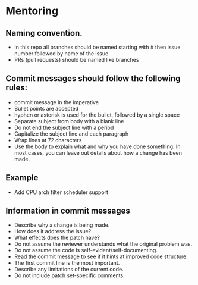 # Mentoring
## Naming convention.
- In this repo all branches should be named starting with # then issue number followed by name of the issue
- PRs (pull requests) should be named like branches

## Commit messages should follow the following rules:
- commit message in the imperative
- Bullet points are accepted
- hyphen or asterisk is used for the bullet, followed by a single space
- Separate subject from body with a blank line
- Do not end the subject line with a period
- Capitalize the subject line and each paragraph
- Wrap lines at 72 characters
- Use the body to explain what and why you have done something. In most cases, you can leave out details about how a change has been made.
## Example
- Add CPU arch filter scheduler support

## Information in commit messages
- Describe why a change is being made.
- How does it address the issue?
- What effects does the patch have?
- Do not assume the reviewer understands what the original problem was.
- Do not assume the code is self-evident/self-documenting.
- Read the commit message to see if it hints at improved code structure.
- The first commit line is the most important.
- Describe any limitations of the current code.
- Do not include patch set-specific comments.